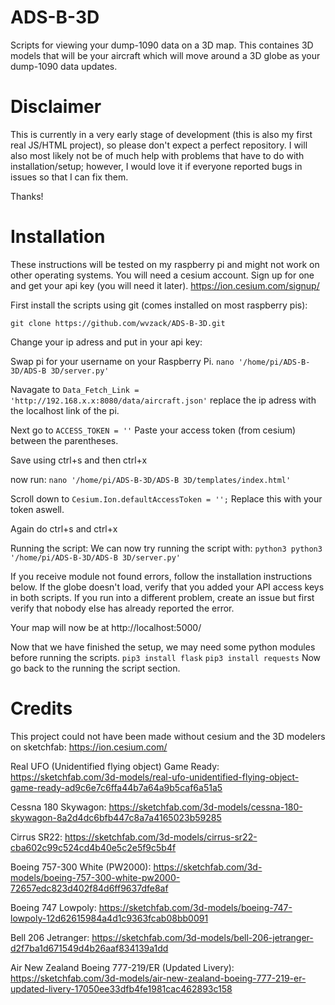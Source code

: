# ADS-B-3D
Scripts for viewing your dump-1090 data on a 3D map. This containes 3D models that will be your aircraft which will move around a 3D globe as your dump-1090 data updates.

# Disclaimer
This is currently in a very early stage of development (this is also my first real JS/HTML project), so please don't expect a perfect repository. I will also most likely not be of much help with problems that have to do with installation/setup; however, I would love it if everyone reported bugs in issues so that I can fix them. 

Thanks!
# Installation
These instructions will be tested on my raspberry pi and might not work on other operating systems. You will need a cesium account. Sign up for one and get your api key (you will need it later).
https://ion.cesium.com/signup/


First install the scripts using git (comes installed on most raspberry pis):

`git clone https://github.com/wvzack/ADS-B-3D.git`

Change your ip adress and put in your api key:

Swap pi for your username on your Raspberry Pi.
`nano '/home/pi/ADS-B-3D/ADS-B 3D/server.py'`

Navagate to `Data_Fetch_Link = 'http://192.168.x.x:8080/data/aircraft.json'` replace the ip adress with the localhost link of the pi.

Next go to `ACCESS_TOKEN = ''` Paste your access token (from cesium) between the parentheses.

Save using ctrl+s and then ctrl+x

 now run:
`nano '/home/pi/ADS-B-3D/ADS-B 3D/templates/index.html'`

Scroll down to `Cesium.Ion.defaultAccessToken = '';` Replace this with your token aswell.

Again do ctrl+s and ctrl+x

Running the script:
We can now try running the script with:
`python3 python3 '/home/pi/ADS-B-3D/ADS-B 3D/server.py'`

If you receive module not found errors, follow the installation instructions below. If the globe doesn't load, verify that you added your API access keys in both scripts. If you run into a different problem, create an issue but first verify that nobody else has already reported the error.

Your map will now be at http://localhost:5000/

Now that we have finished the setup, we may need some python modules before running the scripts.
`pip3 install flask`
`pip3 install requests`
Now go back to the running the script section.

# Credits
This project could not have been made without cesium and the 3D modelers on sketchfab:
https://ion.cesium.com/


Real UFO (Unidentified flying object) Game Ready: 
https://sketchfab.com/3d-models/real-ufo-unidentified-flying-object-game-ready-ad9c6e7c6ffa44b7a64a9b5caf6a51a5

Cessna 180 Skywagon: 
https://sketchfab.com/3d-models/cessna-180-skywagon-8a2d4dc6bfb447c8a7a4165023b59285

Cirrus SR22: 
https://sketchfab.com/3d-models/cirrus-sr22-cba602c99c524cd4b40e5c2e5f9c5b4f

Boeing 757-300 White (PW2000): 
https://sketchfab.com/3d-models/boeing-757-300-white-pw2000-72657edc823d402f84d6ff9637dfe8af

Boeing 747 Lowpoly: 
https://sketchfab.com/3d-models/boeing-747-lowpoly-12d62615984a4d1c9363fcab08bb0091

Bell 206 Jetranger: 
https://sketchfab.com/3d-models/bell-206-jetranger-d2f7ba1d671549d4b26aaf834139a1dd

Air New Zealand Boeing 777-219/ER (Updated Livery): 
https://sketchfab.com/3d-models/air-new-zealand-boeing-777-219-er-updated-livery-17050ee33dfb4fe1981cac462893c158

